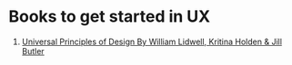 # Books to get started in UX

1. [Universal Principles of Design By William Lidwell, Kritina Holden & Jill Butler](/my-reads/6)